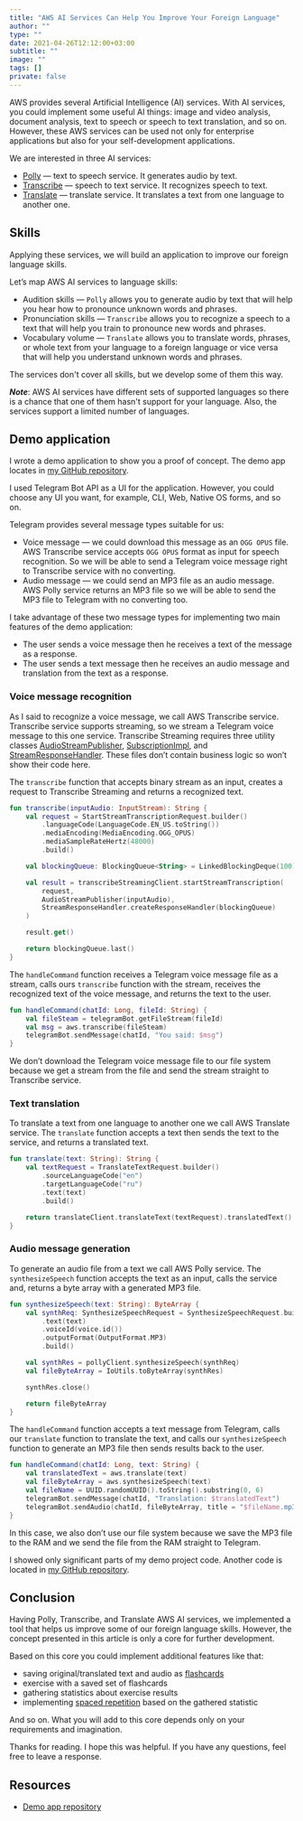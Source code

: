 ```yaml
---
title: "AWS AI Services Can Help You Improve Your Foreign Language"
author: ""
type: ""
date: 2021-04-26T12:12:00+03:00
subtitle: ""
image: ""
tags: []
private: false
---
```

AWS provides several Artificial Intelligence (AI) services. With AI services, you could implement some useful AI things: image and video analysis, document analysis, text to speech or speech to text translation, and so on. However, these AWS services can be used not only for enterprise applications but also for your self-development applications.

<!--more-->

We are interested in three AI services:
* [Polly](https://aws.amazon.com/polly) — text to speech service. It generates audio by text.
* [Transcribe](https://aws.amazon.com/transcribe) — speech to text service. It recognizes speech to text.
* [Translate](https://aws.amazon.com/translate) — translate service. It translates a text from one language to another one.

## Skills
Applying these services, we will build an application to improve our foreign language skills.

Let’s map AWS AI services to language skills:
* Audition skills — `Polly` allows you to generate audio by text that will help you hear how to pronounce unknown words and phrases.
* Pronunciation skills — `Transcribe` allows you to recognize a speech to a text that will help you train to pronounce new words and phrases.
* Vocabulary volume — `Translate` allows you to translate words, phrases, or whole text from your language to a foreign language or vice versa that will help you understand unknown words and phrases.

The services don't cover all skills, but we develop some of them this way.

***Note***: AWS AI services have different sets of supported languages so there is a chance that one of them hasn't support for your language. Also, the services support a limited number of languages.

## Demo application
I wrote a demo application to show you a proof of concept. The demo app locates in [my GitHub repository](https://github.com/jaitl/aws-lambda-telegram-lang-demo).

I used Telegram Bot API as a UI for the application. However, you could choose any UI you want, for example, CLI, Web, Native OS forms, and so on.

Telegram provides several message types suitable for us:
* Voice message — we could download this message as an `OGG OPUS` file. AWS Transcribe service accepts `OGG OPUS` format as input for speech recognition. So we will be able to send a Telegram voice message right to Transcribe service with no converting.
* Audio message — we could send an MP3 file as an audio message. AWS Polly service returns an MP3 file so we will be able to send the MP3 file to Telegram with no converting too.

I take advantage of these two message types for implementing two main features of the demo application:
* The user sends a voice message then he receives a text of the message as a response.
* The user sends a text message then he receives an audio message and translation from the text as a response.

### Voice message recognition
As I said to recognize a voice message, we call AWS Transcribe service. Transcribe service supports streaming, so we stream a Telegram voice message to this one service. Transcribe Streaming requires three utility classes [AudioStreamPublisher](https://github.com/jaitl/aws-lambda-telegram-lang-demo/blob/main/src/main/kotlin/com/github/jaitl/aws/telegram/english/aws/steamming/AudioStreamPublisher.kt), [SubscriptionImpl](https://github.com/jaitl/aws-lambda-telegram-lang-demo/blob/main/src/main/kotlin/com/github/jaitl/aws/telegram/english/aws/steamming/SubscriptionImpl.kt), and [StreamResponseHandler](https://github.com/jaitl/aws-lambda-telegram-lang-demo/blob/main/src/main/kotlin/com/github/jaitl/aws/telegram/english/aws/steamming/StreamResponseHandler.kt). These files don’t contain business logic so won’t show their code here.

The `transcribe` function that accepts binary stream as an input, creates a request to Transcribe Streaming and returns a recognized text.

```kotlin
fun transcribe(inputAudio: InputStream): String {
    val request = StartStreamTranscriptionRequest.builder()
        .languageCode(LanguageCode.EN_US.toString())
        .mediaEncoding(MediaEncoding.OGG_OPUS)
        .mediaSampleRateHertz(48000)
        .build()

    val blockingQueue: BlockingQueue<String> = LinkedBlockingDeque(100)

    val result = transcribeStreamingClient.startStreamTranscription(
        request,
        AudioStreamPublisher(inputAudio),
        StreamResponseHandler.createResponseHandler(blockingQueue)
    )

    result.get()

    return blockingQueue.last()
}
```

The `handleCommand` function receives a Telegram voice message file as a stream, calls ours `transcribe` function with the stream, receives the recognized text of the voice message, and returns the text to the user.

```kotlin
fun handleCommand(chatId: Long, fileId: String) {
    val fileSteam = telegramBot.getFileStream(fileId)
    val msg = aws.transcribe(fileSteam)
    telegramBot.sendMessage(chatId, "You said: $msg")
}
```

We don’t download the Telegram voice message file to our file system because we get a stream from the file and send the stream straight to Transcribe service.

### Text translation
To translate a text from one language to another one we call AWS Translate service. The `translate` function accepts a text then sends the text to the service, and returns a translated text.

```kotlin
fun translate(text: String): String {
    val textRequest = TranslateTextRequest.builder()
        .sourceLanguageCode("en")
        .targetLanguageCode("ru")
        .text(text)
        .build()

    return translateClient.translateText(textRequest).translatedText()
}
```

### Audio message generation
To generate an audio file from a text we call AWS Polly service. The `synthesizeSpeech` function accepts the text as an input, calls the service and, returns a byte array with a generated MP3 file.

```kotlin
fun synthesizeSpeech(text: String): ByteArray {
    val synthReq: SynthesizeSpeechRequest = SynthesizeSpeechRequest.builder()
        .text(text)
        .voiceId(voice.id())
        .outputFormat(OutputFormat.MP3)
        .build()

    val synthRes = pollyClient.synthesizeSpeech(synthReq)
    val fileByteArray = IoUtils.toByteArray(synthRes)

    synthRes.close()

    return fileByteArray
}
```

The `handleCommand` function accepts a text message from Telegram, calls our `translate` function to translate the text, and calls our `synthesizeSpeech` function to generate an MP3 file then sends results back to the user.

```kotlin
fun handleCommand(chatId: Long, text: String) {
    val translatedText = aws.translate(text)
    val fileByteArray = aws.synthesizeSpeech(text)
    val fileName = UUID.randomUUID().toString().substring(0, 6)
    telegramBot.sendMessage(chatId, "Translation: $translatedText")
    telegramBot.sendAudio(chatId, fileByteArray, title = "$fileName.mp3")
}
```

In this case, we also don’t use our file system because we save the MP3 file to the RAM and we send the file from the RAM straight to Telegram.

I showed only significant parts of my demo project code. Another code is located in [my GitHub repository](https://github.com/jaitl/aws-lambda-telegram-lang-demo).

## Conclusion
Having Polly, Transcribe, and Translate AWS AI services, we implemented a tool that helps us improve some of our foreign language skills. However, the concept presented in this article is only a core for further development.

Based on this core you could implement additional features like that:
* saving original/translated text and audio as [flashcards](https://en.wikipedia.org/wiki/Flashcard)
* exercise with a saved set of flashcards
* gathering statistics about exercise results
* implementing [spaced repetition](https://en.wikipedia.org/wiki/Spaced_repetition) based on the gathered statistic

And so on. What you will add to this core depends only on your requirements and imagination.

Thanks for reading. I hope this was helpful. If you have any questions, feel free to leave a response.

## Resources
* [Demo app repository](https://github.com/jaitl/aws-lambda-telegram-lang-demo)
